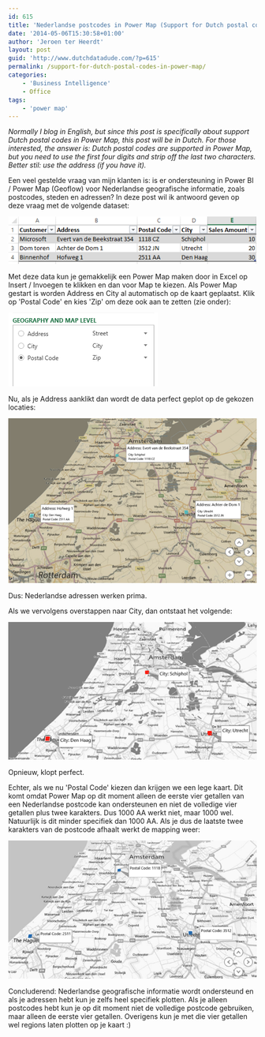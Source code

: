 ```yaml
---
id: 615
title: 'Nederlandse postcodes in Power Map (Support for Dutch postal codes in Power Map)'
date: '2014-05-06T15:30:58+01:00'
author: 'Jeroen ter Heerdt'
layout: post
guid: 'http://www.dutchdatadude.com/?p=615'
permalink: /support-for-dutch-postal-codes-in-power-map/
categories:
    - 'Business Intelligence'
    - Office
tags:
    - 'power map'
---
```


<em>Normally I blog in English, but since this post is specifically about support Dutch postal codes in Power Map, this post will be in Dutch. For those interested, the answer is: Dutch postal codes are supported in Power Map, but you need to use the first four digits and strip off the last two characters. Better stil: use the address (if you have it).</em>

Een veel gestelde vraag van mijn klanten is: is er ondersteuning in Power BI / Power Map (Geoflow) voor Nederlandse geografische informatie, zoals postcodes, steden en adressen? In deze post wil ik antwoord geven op deze vraag met de volgende dataset:

<img src="../wp-content/uploads/2014/04/040814_0912_SupportforD1.png" alt="" />

Met deze data kun je gemakkelijk een Power Map maken door in Excel op Insert / Invoegen te klikken en dan voor Map te kiezen. Als Power Map gestart is worden Address en City al automatisch op de kaart geplaatst. Klik op 'Postal Code' en kies 'Zip' om deze ook aan te zetten (zie onder):

<img src="../wp-content/uploads/2014/04/040814_0912_SupportforD2.png" alt="" />

Nu, als je Address aanklikt dan wordt de data perfect geplot op de gekozen locaties:

<img src="../wp-content/uploads/2014/04/040814_0912_SupportforD3.png" alt="" />

Dus: Nederlandse adressen werken prima.

Als we vervolgens overstappen naar City, dan ontstaat het volgende:

<img src="../wp-content/uploads/2014/04/040814_0912_SupportforD4.png" alt="" />

Opnieuw, klopt perfect.

Echter, als we nu 'Postal Code' kiezen dan krijgen we een lege kaart. Dit komt omdat Power Map op dit moment alleen de eerste vier getallen van een Nederlandse postcode kan ondersteunen en niet de volledige vier getallen plus twee karakters. Dus 1000 AA werkt niet, maar 1000 wel. Natuurlijk is dit minder specifiek dan 1000 AA. Als je dus de laatste twee karakters van de postcode afhaalt werkt de mapping weer:

<img src="../wp-content/uploads/2014/04/040814_0912_SupportforD5.png" alt="" />

Concluderend: Nederlandse geografische informatie wordt ondersteund en als je adressen hebt kun je zelfs heel specifiek plotten. Als je alleen postcodes hebt kun je op dit moment niet de volledige postcode gebruiken, maar alleen de eerste vier getallen. Overigens kun je met die vier getallen wel regions laten plotten op je kaart :)